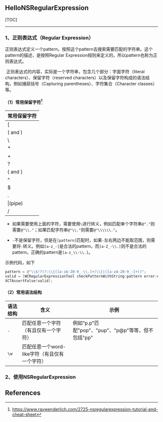 ## HelloNSRegularExpression

[TOC]

---

### 1、正则表达式（Regular Expression）

​          正则表达式定义一个pattern，按照这个pattern去搜索需要匹配的字符串。这个pattern的描述，是按照Regular Expression规则来定义的，所以pattern也称为正则表达式。

​          正则表达式的内容，实际是一个字符串，包含几个部分：字面字符（literal characters）、保留字符（reserved characters）以及保留字符构成的语法结构，例如捕获括号（Capturing parentheses）、字符集合（Character classes）等。



#### （1）常用保留字符[^1]

| 常用保留字符 |
| ------------ |
| [            |
| ( and )      |
| \            |
| *            |
| +            |
| ?            |
| { and }      |
| ^            |
| $            |
| .            |
| \|(pipe)     |
| /            |



* 如果需要使用上面的字符，需要使用`\`进行转义，例如匹配单个字符串`@"."`则需要`@"\\."`；如果匹配字符串`@"\\."`则需要`@"\\\\\\."`。

* `-`不是保留字符，但是在`[pattern]`匹配时，如果`-`左右两边不能取范围，则需要将`-`转义。例如`[a-z_-]`是合法的pattern，而`[a-Z_-\\.]`则不是合法的pattern，正确的pattern是`[a-z_\\-\\.]`。



示例代码，如下

```objective-c
pattern = @"\\$!?(?:\\{([a-zA-Z0-9_-\\.]+)\\}|([a-zA-Z0-9_-]+))";
valid = [WCRegularExpressionTool checkPatternWithString:pattern error:nil];
XCTAssertFalse(valid);
```





#### （2）常用语法结构

| 语法结构 | 含义                                          | 示例                                               |
| -------- | --------------------------------------------- | -------------------------------------------------- |
| `.`      | 匹配任意一个字符（有且仅有一个字符）          | 例如"p.p"匹配"pop"、"pup"、"p@p"等等，但不包括"pp" |
| `\w`     | 匹配任意一个word-like字符（有且仅有一个字符） |                                                    |



### 2、使用NSRegularExpression







## References

[^1]: https://www.raywenderlich.com/2725-nsregularexpression-tutorial-and-cheat-sheet 